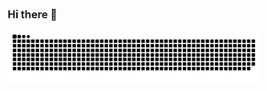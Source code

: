 ## Hi there 👋

<!--
**ergulberke/ergulberke** is a ✨ _special_ ✨ repository because its `README.md` (this file) appears on your GitHub profile.

Here are some ideas to get you started:

- 🔭 I’m currently working on ...
- 🌱 I’m currently learning ...
- 👯 I’m looking to collaborate on ...
- 🤔 I’m looking for help with ...
- 💬 Ask me about ...
- 📫 How to reach me: ...
- 😄 Pronouns: ...
- ⚡ Fun fact: ...
-->
<picture>
  <source media="(prefers-color-scheme: dark)" srcset="https://raw.githubusercontent.com/ergulberke/snk/output/github-contribution-grid-snake-dark.svg" />
  <source media="(prefers-color-scheme: light)" srcset="https://raw.githubusercontent.com/ergulberke/snk/output/github-contribution-grid-snake.svg" />
  <img alt="github contribution snake" src="https://raw.githubusercontent.com/ergulberke/snk/output/github-contribution-grid-snake.svg" />
</picture>

